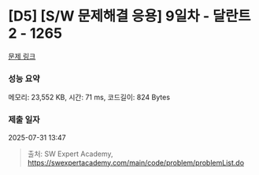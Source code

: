 # [D5] [S/W 문제해결 응용] 9일차 - 달란트2 - 1265 

[문제 링크](https://swexpertacademy.com/main/code/problem/problemDetail.do?contestProbId=AV18R8FKIvoCFAZN) 

### 성능 요약

메모리: 23,552 KB, 시간: 71 ms, 코드길이: 824 Bytes

### 제출 일자

2025-07-31 13:47



> 출처: SW Expert Academy, https://swexpertacademy.com/main/code/problem/problemList.do